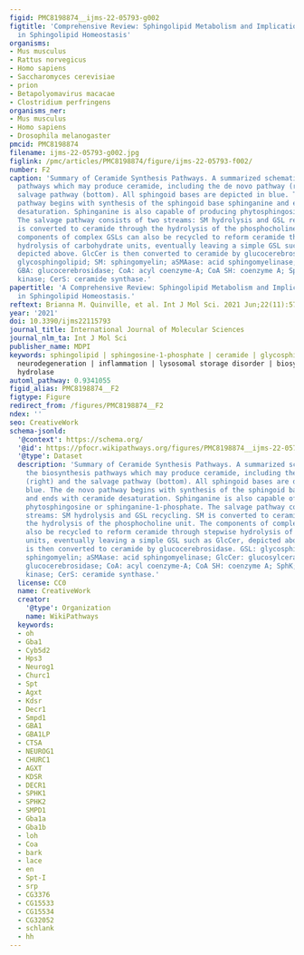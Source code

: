 ```yaml
---
figid: PMC8198874__ijms-22-05793-g002
figtitle: 'Comprehensive Review: Sphingolipid Metabolism and Implications of Disruption
  in Sphingolipid Homeostasis'
organisms:
- Mus musculus
- Rattus norvegicus
- Homo sapiens
- Saccharomyces cerevisiae
- prion
- Betapolyomavirus macacae
- Clostridium perfringens
organisms_ner:
- Mus musculus
- Homo sapiens
- Drosophila melanogaster
pmcid: PMC8198874
filename: ijms-22-05793-g002.jpg
figlink: /pmc/articles/PMC8198874/figure/ijms-22-05793-f002/
number: F2
caption: 'Summary of Ceramide Synthesis Pathways. A summarized schematic of the biosynthesis
  pathways which may produce ceramide, including the de novo pathway (right) and the
  salvage pathway (bottom). All sphingoid bases are depicted in blue. The de novo
  pathway begins with synthesis of the sphingoid base sphinganine and ends with ceramide
  desaturation. Sphinganine is also capable of producing phytosphingosine or sphinganine-1-phosphate.
  The salvage pathway consists of two streams: SM hydrolysis and GSL recycling. SM
  is converted to ceramide through the hydrolysis of the phosphocholine unit. The
  components of complex GSLs can also be recycled to reform ceramide through stepwise
  hydrolysis of carbohydrate units, eventually leaving a simple GSL such as GlcCer,
  depicted above. GlcCer is then converted to ceramide by glucocerebrosidase. GSL:
  glycosphingolipid; SM: sphingomyelin; aSMAase: acid sphingomyelinase; GlcCer: glucosylceramide;
  GBA: glucocerebrosidase; CoA: acyl coenzyme-A; CoA SH: coenzyme A; SphK; sphingosine
  kinase; CerS: ceramide synthase.'
papertitle: 'A Comprehensive Review: Sphingolipid Metabolism and Implications of Disruption
  in Sphingolipid Homeostasis.'
reftext: Brianna M. Quinville, et al. Int J Mol Sci. 2021 Jun;22(11):5793.
year: '2021'
doi: 10.3390/ijms22115793
journal_title: International Journal of Molecular Sciences
journal_nlm_ta: Int J Mol Sci
publisher_name: MDPI
keywords: sphingolipid | sphingosine-1-phosphate | ceramide | glycosphingolipids |
  neurodegeneration | inflammation | lysosomal storage disorder | biosynthesis | glycosyl
  hydrolase
automl_pathway: 0.9341055
figid_alias: PMC8198874__F2
figtype: Figure
redirect_from: /figures/PMC8198874__F2
ndex: ''
seo: CreativeWork
schema-jsonld:
  '@context': https://schema.org/
  '@id': https://pfocr.wikipathways.org/figures/PMC8198874__ijms-22-05793-g002.html
  '@type': Dataset
  description: 'Summary of Ceramide Synthesis Pathways. A summarized schematic of
    the biosynthesis pathways which may produce ceramide, including the de novo pathway
    (right) and the salvage pathway (bottom). All sphingoid bases are depicted in
    blue. The de novo pathway begins with synthesis of the sphingoid base sphinganine
    and ends with ceramide desaturation. Sphinganine is also capable of producing
    phytosphingosine or sphinganine-1-phosphate. The salvage pathway consists of two
    streams: SM hydrolysis and GSL recycling. SM is converted to ceramide through
    the hydrolysis of the phosphocholine unit. The components of complex GSLs can
    also be recycled to reform ceramide through stepwise hydrolysis of carbohydrate
    units, eventually leaving a simple GSL such as GlcCer, depicted above. GlcCer
    is then converted to ceramide by glucocerebrosidase. GSL: glycosphingolipid; SM:
    sphingomyelin; aSMAase: acid sphingomyelinase; GlcCer: glucosylceramide; GBA:
    glucocerebrosidase; CoA: acyl coenzyme-A; CoA SH: coenzyme A; SphK; sphingosine
    kinase; CerS: ceramide synthase.'
  license: CC0
  name: CreativeWork
  creator:
    '@type': Organization
    name: WikiPathways
  keywords:
  - oh
  - Gba1
  - Cyb5d2
  - Hps3
  - Neurog1
  - Churc1
  - Spt
  - Agxt
  - Kdsr
  - Decr1
  - Smpd1
  - GBA1
  - GBA1LP
  - CTSA
  - NEUROG1
  - CHURC1
  - AGXT
  - KDSR
  - DECR1
  - SPHK1
  - SPHK2
  - SMPD1
  - Gba1a
  - Gba1b
  - loh
  - Coa
  - bark
  - lace
  - en
  - Spt-I
  - srp
  - CG3376
  - CG15533
  - CG15534
  - CG32052
  - schlank
  - hh
---
```


